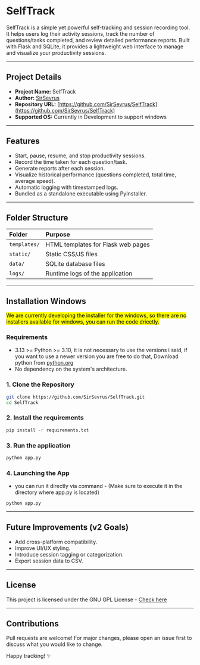 # SelfTrack

SelfTrack is a simple yet powerful self-tracking and session recording tool. It helps users log their activity sessions, track the number of questions/tasks completed, and review detailed performance reports. Built with Flask and SQLite, it provides a lightweight web interface to manage and visualize your productivity sessions.

---

## Project Details

- **Project Name:** SelfTrack
- **Author:** [SirSevrus](https://github.com/SirSevrus)
- **Repository URL:** [https://github.com/SirSevrus/SelfTrack](https://github.com/SirSevrus/SelfTrack)
- **Supported OS:** Currently in Development to support windows

---

## Features

- Start, pause, resume, and stop productivity sessions.
- Record the time taken for each question/task.
- Generate reports after each session.
- Visualize historical performance (questions completed, total time, average speed).
- Automatic logging with timestamped logs.
- Bundled as a standalone executable using PyInstaller.

---

## Folder Structure

| Folder | Purpose |
|:-------|:--------|
| `templates/` | HTML templates for Flask web pages |
| `static/` | Static CSS/JS files |
| `data/` | SQLite database files |
| `logs/` | Runtime logs of the application |

---

## Installation Windows
<mark> We are currently developing the installer for the windows, so there are no installers available for windows, you can run the code driectly.</mark>

### Requirements
- 3.13 >= Python >= 3.10, it is not necessary to use the versions i said, if you want to use a newer version you are free to do that, Download python from [python.org](https://www.python.org/downloads/)
- No dependency on the system's architecture.

### 1. Clone the Repository
```bash
git clone https://github.com/SirSevrus/SelfTrack.git
cd SelfTrack
```
### 2. Install the requirements
```bash
pip install -r requirements.txt
```

### 3. Run the application
```python
python app.py
```

### 4. Launching the App
- you can run it directly via command - (Make sure to execute it in the directory where app.py is located)
```python
python app.py
```

---

## Future Improvements (v2 Goals)

- Add cross-platform compatibility.
- Improve UI/UX styling.
- Introduce session tagging or categorization.
- Export session data to CSV.

---

## License

This project is licensed under the GNU GPL License - [Check here](https://github.com/sirsevrusio/SelfTrack/blob/windows/LICENSE)

---

## Contributions

Pull requests are welcome! For major changes, please open an issue first to discuss what you would like to change.

Happy tracking! ✨

